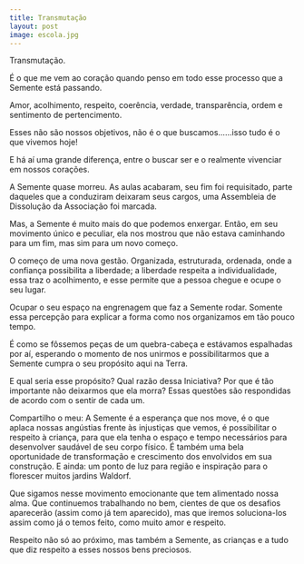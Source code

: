 ```yaml
---
title: Transmutação
layout: post
image: escola.jpg
---
```


Transmutação.

É o que me vem ao coração quando penso em todo esse processo que a Semente está passando.

Amor, acolhimento, respeito, coerência, verdade, transparência, ordem e sentimento de pertencimento.

Esses não são nossos objetivos, não é o que buscamos……isso tudo é o que vivemos hoje!

E há aí uma grande diferença, entre o buscar ser e o realmente vivenciar em nossos corações.

A Semente quase morreu. As aulas acabaram, seu fim foi requisitado, parte daqueles que a conduziram deixaram seus cargos, uma Assembleia de Dissolução da Associação foi marcada.

Mas, a Semente é muito mais do que podemos enxergar. Então, em seu movimento único e peculiar, ela nos mostrou que não estava caminhando para um fim, mas sim para um novo começo.

O começo de uma nova gestão. Organizada, estruturada, ordenada, onde a confiança possibilita a liberdade; a liberdade respeita a individualidade, essa traz o acolhimento, e esse permite que a pessoa chegue e ocupe o seu lugar.

Ocupar o seu espaço na engrenagem que faz a Semente rodar. Somente essa percepção para explicar a forma como nos organizamos em tão pouco tempo.

É como se fôssemos peças de um quebra-cabeça e estávamos espalhadas por aí, esperando o momento de nos unirmos e possibilitarmos que a Semente cumpra o seu propósito aqui na Terra.

E qual seria esse propósito? Qual razão dessa Iniciativa? Por que é tão importante não deixarmos que ela morra? Essas questões são respondidas de acordo com o sentir de cada um.

Compartilho o meu: A Semente é a esperança que nos move, é o que aplaca nossas angústias frente às injustiças que vemos, é possibilitar o respeito à criança, para que ela tenha o espaço e tempo necessários para desenvolver saudável de seu corpo físico. É também uma bela oportunidade de transformação e crescimento dos envolvidos em sua construção. E ainda: um ponto de luz para região e inspiração para o florescer muitos jardins Waldorf.

Que sigamos nesse movimento emocionante que tem alimentado nossa alma. Que continuemos trabalhando no bem, cientes de que os desafios aparecerão (assim como já tem aparecido), mas que iremos soluciona-los assim como já o temos feito, como muito amor e respeito.

Respeito não só ao próximo, mas também a Semente, as crianças e a tudo que diz respeito a esses nossos bens preciosos.

